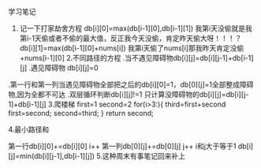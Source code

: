 学习笔记
1. 记一下打家劫舍方程
 db[i][0]=max(db[i-1][0],db[i-1][1])   我第i天没偷就是我第i-1天偷或者不偷的最大值，反正我今天没偷，肯定昨天偷大呀！！！？
 db[i][1]=max(db[i-1][0]+nums[i])  我第i天偷了nums[i]那我昨天肯定没偷+nums[i-1][0]
2.不同路径的方程
  .当不遇见障碍物db[i][j]=db[i][j-1]+db[i-1][j]
  .遇见障碍物 db[i][j]=0
  
  
  .第一行和第一列当遇见障碍物全部把之后的db[i][0]=1，db[0][j]=1全部整成障碍物,因为全都不可达
  .双层循环判断db[i][j]!=1 只计算没障碍物的db[i][j]=db[i][j-1]+db[i-1][j]
3.爬楼梯
  first=1
  second=2
  for(i>3:){
  third=first+second
  first=second;
  second=third;
  }
  return second;
  
4.最小路径和

  第一行db[i][0]+=db[i][0] i++
  第一列db[0][j]+=db[0][j] j++
  i和j大于等于1
  db[i][j]=min(db[i][j-1],db[i-1][j])
5.这种周末有事笔记回来补上
  
  
 
 
 